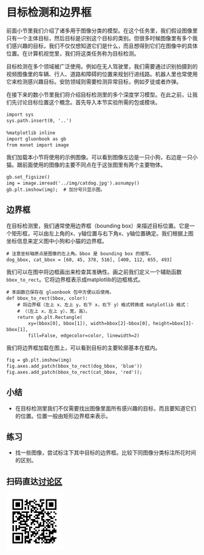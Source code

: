# 目标检测和边界框

前面小节里我们介绍了诸多用于图像分类的模型。在这个任务里，我们假设图像里只有一个主体目标，然后目标是识别这个目标的类别。但很多时候图像里有多个我们感兴趣的目标，我们不仅仅想知道它们是什么，而且想得到它们在图像中的具体位置。在计算机视觉里，我们将这类任务称为目标检测。

目标检测在多个领域被广泛使用。例如在无人驾驶里，我们需要通过识别拍摄到的视频图像里的车辆、行人、道路和障碍的位置来规划行进线路。机器人里也常使用它来检测感兴趣目标。安防领域则需要检测异常目标，例如歹徒或者炸弹。

在接下来的数小节里我们将介绍目标检测里的多个深度学习模型。在此之前，让我们先讨论目标位置这个概念。首先导入本节实验所需的包或模块。

```{.python .input  n=1}
import sys
sys.path.insert(0, '..')

%matplotlib inline
import gluonbook as gb
from mxnet import image
```

我们加载本小节将使用的示例图像。可以看到图像左边是一只小狗，右边是一只小猫。跟前面使用的图像的主要不同点在于这张图里有两个主要物体。

```{.python .input}
gb.set_figsize()
img = image.imread('../img/catdog.jpg').asnumpy()
gb.plt.imshow(img);  # 加分号只显示图。
```

## 边界框

在目标检测里，我们通常使用边界框（bounding box）来描述目标位置。它是一个矩形框，可以由左上角的x、y轴位置与右下角x、y轴位置确定。我们根据上图坐标信息来定义图中小狗和小猫的边界框。

```{.python .input  n=2}
# 注意坐标轴原点是图像的左上角。bbox 是 bounding box 的缩写。
dog_bbox, cat_bbox = [60, 45, 378, 516], [400, 112, 655, 493]
```

我们可以在图中将边框画出来检查其准确性。画之前我们定义一个辅助函数`bbox_to_rect`。它将边界框表示成matplotlib的边框格式。

```{.python .input  n=3}
# 本函数已保存在 gluonbook 包中方便以后使用。
def bbox_to_rect(bbox, color):
    # 将边界框（左上 x、左上 y，右下 x，右下 y）格式转换成 matplotlib 格式：
    # （（左上 x，左上 y），宽，高）。
    return gb.plt.Rectangle(
        xy=(bbox[0], bbox[1]), width=bbox[2]-bbox[0], height=bbox[3]-bbox[1],
        fill=False, edgecolor=color, linewidth=2)
```

我们将边界框加载在图上，可以看到目标的主要轮廓基本在框内。

```{.python .input}
fig = gb.plt.imshow(img)
fig.axes.add_patch(bbox_to_rect(dog_bbox, 'blue'))
fig.axes.add_patch(bbox_to_rect(cat_bbox, 'red'));
```

## 小结

* 在目标检测里我们不仅需要找出图像里面所有感兴趣的目标，而且要知道它们的位置。位置一般由矩形边界框来表示。

## 练习

* 找一些图像，尝试标注下其中目标的边界框。比较下同图像分类标注所花时间的区别。

## 扫码直达[讨论区](https://discuss.gluon.ai/t/topic/7023)

![](../img/qr_bounding-box.svg)
